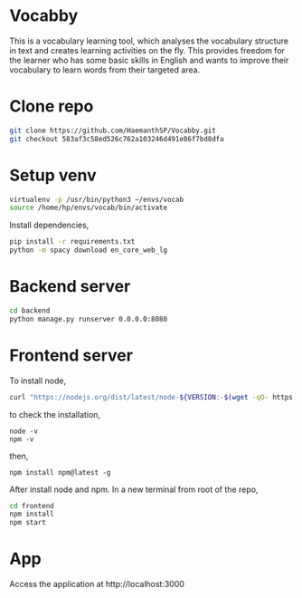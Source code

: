 # Vocabby
This is a vocabulary learning tool, which analyses the vocabulary structure in text and creates learning activities on the fly. This provides freedom for the learner who has some basic skills in English and wants to improve their vocabulary to learn words from their targeted area.


# Clone repo
```bash
git clone https://github.com/HaemanthSP/Vocabby.git
git checkout 583af3c58ed526c762a103246d491e86f7bd8dfa
```

# Setup venv
```bash
virtualenv -p /usr/bin/python3 ~/envs/vocab
source /home/hp/envs/vocab/bin/activate
```

Install dependencies,
```bash
pip install -r requirements.txt
python -m spacy download en_core_web_lg
```


# Backend server
```bash
cd backend
python manage.py runserver 0.0.0.0:8080
```

# Frontend server
To install node,
```bash
curl "https://nodejs.org/dist/latest/node-${VERSION:-$(wget -qO- https://nodejs.org/dist/latest/ | sed -nE 's|.*>node-(.*)\.pkg</a>.*|\1|p')}.pkg" > "$HOME/Downloads/node-latest.pkg" && sudo installer -store -pkg "$HOME/Downloads/node-latest.pkg" -target "/"

```

to check the installation,
```
node -v
npm -v
```

then,
```
npm install npm@latest -g
```


After install node and npm. In a new terminal from root of the repo,
```bash
cd frontend
npm install
npm start
```

# App

Access the application at http://localhost:3000
